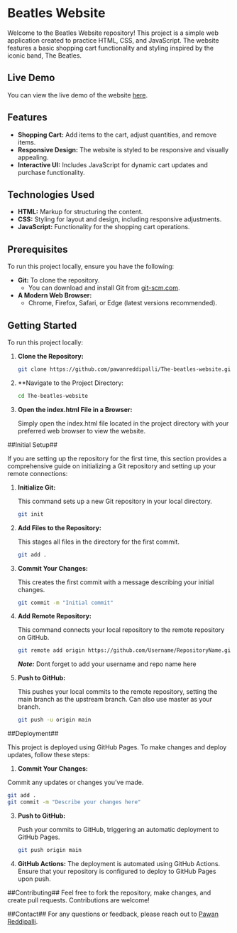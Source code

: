 # Beatles Website

Welcome to the Beatles Website repository! This project is a simple web application created to practice HTML, CSS, and JavaScript. The website features a basic shopping cart functionality and styling inspired by the iconic band, The Beatles.

## Live Demo

You can view the live demo of the website [here](https://pawanreddipalli.github.io/The-beatles-website/).

## Features

- **Shopping Cart:** Add items to the cart, adjust quantities, and remove items.
- **Responsive Design:** The website is styled to be responsive and visually appealing.
- **Interactive UI:** Includes JavaScript for dynamic cart updates and purchase functionality.

## Technologies Used

- **HTML:** Markup for structuring the content.
- **CSS:** Styling for layout and design, including responsive adjustments.
- **JavaScript:** Functionality for the shopping cart operations.

## Prerequisites
To run this project locally, ensure you have the following:

- **Git:** To clone the repository.
  - You can download and install Git from [git-scm.com](https://git-scm.com/downloads).
- **A Modern Web Browser:** 
  - Chrome, Firefox, Safari, or Edge (latest versions recommended).

## Getting Started

To run this project locally:

1. **Clone the Repository:**

   ```bash
   git clone https://github.com/pawanreddipalli/The-beatles-website.git

2. **Navigate to the Project Directory:

   ```bash
   cd The-beatles-website

3. **Open the index.html File in a Browser:**
   
     Simply open the index.html file located in the project directory with your preferred web browser to view the website.

##Initial Setup##

If you are setting up the repository for the first time, this section provides a comprehensive guide on initializing a Git repository and setting up your remote connections:

1. **Initialize Git:**
   
   This command sets up a new Git repository in your local directory.
   
   ```bash
   git init
   
2. **Add Files to the Repository:**

   This stages all files in the directory for the first commit.

   ```bash
   git add .

3. **Commit Your Changes:**

   This creates the first commit with a message describing your initial changes.

   ```bash
   git commit -m "Initial commit"
   
4. **Add Remote Repository:**

   This command connects your local repository to the remote repository on GitHub.
   
   ```bash
   git remote add origin https://github.com/Username/RepositoryName.git
   ```

   ***Note:*** Dont forget to add your username and repo name here

5. **Push to GitHub:**

   This pushes your local commits to the remote repository, setting the main branch as the upstream branch. Can also use master as your branch.

   ```bash
   git push -u origin main
   ```

##Deployment##

This project is deployed using GitHub Pages. To make changes and deploy updates, follow these steps:

1. **Commit Your Changes:**

  Commit any updates or changes you’ve made.

   ```bash
   git add .
   git commit -m "Describe your changes here"
   ```


3. **Push to GitHub:**

   Push your commits to GitHub, triggering an automatic deployment to GitHub Pages.
   
      ```bash
      git push origin main


4. **GitHub Actions:** The deployment is automated using GitHub Actions. Ensure that your repository is configured to deploy to GitHub Pages upon push.

##Contributing##
Feel free to fork the repository, make changes, and create pull requests. Contributions are welcome!

##Contact##
For any questions or feedback, please reach out to [Pawan Reddipalli](https://www.pawanreddipalli.com).
